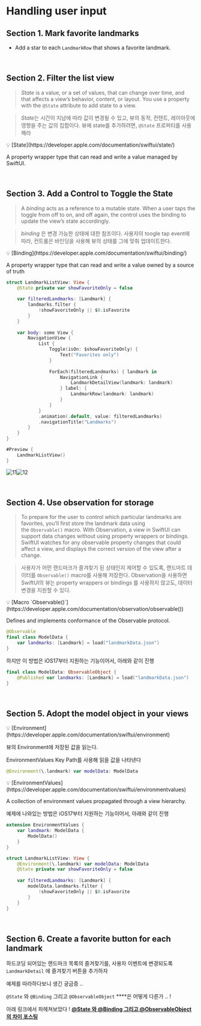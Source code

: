 # Handling user input

## Section 1. **Mark favorite landmarks**

- Add a star to each `LandmarkRow` that shows a favorite landmark.

<br>

## Section 2. **Filter the list view**

> *State* is a value, or a set of values, that can change over time, and that affects a view’s behavior, content, or layout.
> You use a property with the `@State` attribute to add state to a view.

> *State*는 시간이 지남에 따라 값이 변경될 수 있고, 뷰의 동작, 컨텐트, 레이아웃에 영향을 주는 값의 집합이다.
> 뷰에 state를 추가하려면, `@State` 프로퍼티를 사용해라

<aside>
💡 [State](https://developer.apple.com/documentation/swiftui/state/)

A property wrapper type that can read and write a value managed by SwiftUI.

</aside>

<br>

## Section 3. **Add a Control to Toggle the State**

> A *binding* acts as a reference to a mutable state. When a user taps the toggle from off to on, and off again, the control uses the binding to update the view’s state accordingly.

> *binding* 은 변경 가능한 상태에 대한 참조이다.
> 사용자의 toogle tap event에 따라, 컨트롤은 바인딩을 사용해 뷰의 상태를 그에 맞춰 업데이트한다.

<aside>
💡 [Binding](https://developer.apple.com/documentation/swiftui/binding/)

A property wrapper type that can read and write a value owned by a source of truth

</aside>

```swift
struct LandmarkListView: View {
    @State private var showFavoriteOnly = false
    
    var filteredLandmarks: [Landmark] {
        landmarks.filter {
            !showFavoriteOnly || $0.isFavorite
        }
    }
    
    var body: some View {
        NavigationView {
            List {
                Toggle(isOn: $showFavoriteOnly) {
                    Text("Favorites only")
                }
                
                ForEach(filteredLandmarks) { landmark in
                    NavigationLink {
                        LandmarkDetailView(landmark: landmark)
                    } label: {
                        LandmarkRow(landmark: landmark)
                    }
                }
            }
            .animation(.default, value: filteredLandmarks)
            .navigationTitle("Landmarks")
        }
    }
}

#Preview {
    LandmarkListView()
}
```

![11](/img/11.png)![12](/img/12.png)

<br>

## Section 4. **Use observation for storage**

> To prepare for the user to control which particular landmarks are favorites, you’ll first store the landmark data using the `Observable()` macro.
> With Observation, a view in SwiftUI can support data changes without using property wrappers or bindings. SwiftUI watches for any observable property changes that could affect a view, and displays the correct version of the view after a change.

> 사용자가 어떤 랜드마크가 즐겨찾기 된 상태인지 제어할 수 있도록, 랜드마트 데이터를 `Observable()` macro를 사용해 저장한다.
> Observation을 사용하면 SwiftUI의 뷰는 property wrappers or bindings 를 사용하지 않고도, 데이터 변경을 지원할 수 있다.

<aside>
💡 [Macro `Observable()`](https://developer.apple.com/documentation/observation/observable())

Defines and implements conformance of the Observable protocol.

```swift
@Observable
final class ModelData {
    var landmarks: [Landmark] = load("landmarkData.json")
}
```

</aside>

하지만 이 방법은 iOS17부터 지원하는 기능이어서, 아래와 같이 진행

```swift
final class ModelData: ObservableObject {
    @Published var landmarks: [Landmark] = load("landmarkData.json")
}
```

<br>

## Section 5. **Adopt the model object in your views**

<aside>
💡 [Environment](https://developer.apple.com/documentation/swiftui/environment)

뷰의 Environment에 저장된 값을 읽는다.

EnvironmentValues Key Path를 사용해 읽을 값을 나타낸다

```swift
@Environment(\.landmark) var modelData: ModelData
```

</aside>

<aside>
💡 [EnvironmentValues](https://developer.apple.com/documentation/swiftui/environmentvalues)

A collection of environment values propagated through a view hierarchy.

</aside>

예제에 나와있는 방법은 iOS17부터 지원하는 기능이어서, 아래와 같이 진행

```swift
extension EnvironmentValues {
    var landmark: ModelData {
        ModelData()
    }
}

struct LandmarkListView: View {
    @Environment(\.landmark) var modelData: ModelData
    @State private var showFavoriteOnly = false
    
    var filteredLandmarks: [Landmark] {
        modelData.landmarks.filter {
            !showFavoriteOnly || $0.isFavorite
        }
    }
}
```

<br>

## Section 6. **Create a favorite button for each landmark**

하드코딩 되어있는 랜드마크 목록의 즐겨찾기를, 사용자 이벤트에 변경되도록 `LandmarkDetail` 에 즐겨찾기 버튼을 추가하자

예제를 따라하다보니 생긴 궁금증 ..

`@State` 와 `@Binding` 그리고 `@ObservableObject` ****은 어떻게 다른가 .. !

아래 링크에서 파헤쳐보았다 !
[**@State 와 @Binding 그리고 @ObservableObject 의 차이 포스팅**](https://velog.io/@jee/State-%EC%99%80-Binding-%EA%B7%B8%EB%A6%AC%EA%B3%A0-ObservableObject-%EC%9D%98-%EC%B0%A8%EC%9D%B4)
